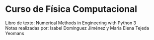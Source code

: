 # Curso de Física Computacional
Libro de texto: Numerical Methods in Engineering with Python 3 \
Notas realizadas por: Isabel Domínguez Jiménez y Maria Elena Tejeda Yeomans
